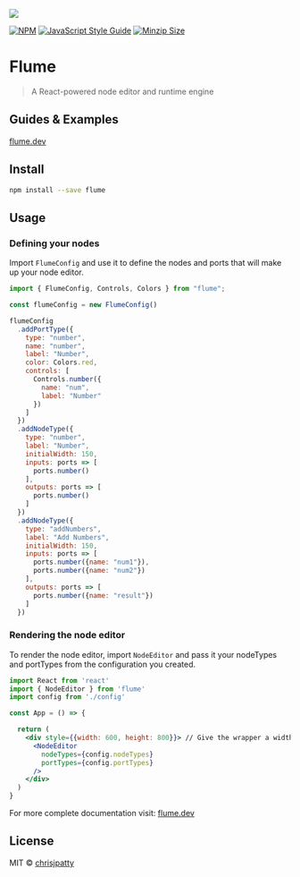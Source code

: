 ![](https://raw.githubusercontent.com/chrisjpatty/flume/master/logo.png?token=ADRZXI4TFKM3FXBEBQHQURK6QIJ6Q)

[![NPM](https://img.shields.io/npm/v/flume.svg)](https://www.npmjs.com/package/flume) [![JavaScript Style Guide](https://img.shields.io/badge/code_style-standard-brightgreen.svg)](https://standardjs.com) [![Minzip Size](https://badgen.net/bundlephobia/minzip/flume)](https://bundlephobia.com/result?p=flume)

# Flume

> A React-powered node editor and runtime engine

## Guides & Examples

[flume.dev](https://flume.dev)

## Install

```bash
npm install --save flume
```

## Usage

### Defining your nodes

Import `FlumeConfig` and use it to define the nodes and ports that will make up your node editor.

```jsx
import { FlumeConfig, Controls, Colors } from "flume";

const flumeConfig = new FlumeConfig()

flumeConfig
  .addPortType({
    type: "number",
    name: "number",
    label: "Number",
    color: Colors.red,
    controls: [
      Controls.number({
        name: "num",
        label: "Number"
      })
    ]
  })
  .addNodeType({
    type: "number",
    label: "Number",
    initialWidth: 150,
    inputs: ports => [
      ports.number()
    ],
    outputs: ports => [
      ports.number()
    ]
  })
  .addNodeType({
    type: "addNumbers",
    label: "Add Numbers",
    initialWidth: 150,
    inputs: ports => [
      ports.number({name: "num1"}),
      ports.number({name: "num2"})
    ],
    outputs: ports => [
      ports.number({name: "result"})
    ]
  })
```

### Rendering the node editor

To render the node editor, import `NodeEditor` and pass it your nodeTypes and portTypes from the configuration you created.

```jsx
import React from 'react'
import { NodeEditor } from 'flume'
import config from './config'

const App = () => {

  return (
    <div style={{width: 600, height: 800}}> // Give the wrapper a width & height
      <NodeEditor
        nodeTypes={config.nodeTypes}
        portTypes={config.portTypes}
      />
    </div>
  )
}
```

For more complete documentation visit: [flume.dev](https://flume.dev)

## License

MIT © [chrisjpatty](https://github.com/chrisjpatty)
